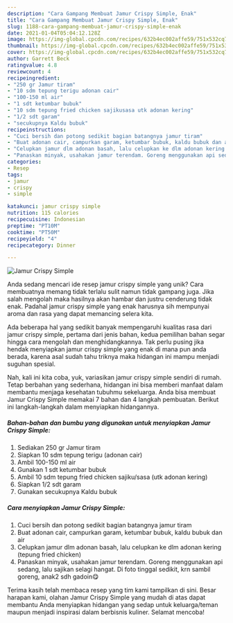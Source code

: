 ```yaml
---
description: "Cara Gampang Membuat Jamur Crispy Simple, Enak"
title: "Cara Gampang Membuat Jamur Crispy Simple, Enak"
slug: 1188-cara-gampang-membuat-jamur-crispy-simple-enak
date: 2021-01-04T05:04:12.128Z
image: https://img-global.cpcdn.com/recipes/632b4ec002affe59/751x532cq70/jamur-crispy-simple-foto-resep-utama.jpg
thumbnail: https://img-global.cpcdn.com/recipes/632b4ec002affe59/751x532cq70/jamur-crispy-simple-foto-resep-utama.jpg
cover: https://img-global.cpcdn.com/recipes/632b4ec002affe59/751x532cq70/jamur-crispy-simple-foto-resep-utama.jpg
author: Garrett Beck
ratingvalue: 4.8
reviewcount: 4
recipeingredient:
- "250 gr Jamur tiram"
- "10 sdm tepung terigu adonan cair"
- "100-150 ml air"
- "1 sdt ketumbar bubuk"
- "10 sdm tepung fried chicken sajikusasa utk adonan kering"
- "1/2 sdt garam"
- "secukupnya Kaldu bubuk"
recipeinstructions:
- "Cuci bersih dan potong sedikit bagian batangnya jamur tiram"
- "Buat adonan cair, campurkan garam, ketumbar bubuk, kaldu bubuk dan air"
- "Celupkan jamur dlm adonan basah, lalu celupkan ke dlm adonan kering (tepung fried chicken)"
- "Panaskan minyak, usahakan jamur terendam. Goreng menggunakan api sedang, lalu sajikan selagi hangat. Di foto tinggal sedikit, krn sambil goreng, anak2 sdh gadoin😋"
categories:
- Resep
tags:
- jamur
- crispy
- simple

katakunci: jamur crispy simple 
nutrition: 115 calories
recipecuisine: Indonesian
preptime: "PT10M"
cooktime: "PT50M"
recipeyield: "4"
recipecategory: Dinner

---
```



![Jamur Crispy Simple](https://img-global.cpcdn.com/recipes/632b4ec002affe59/751x532cq70/jamur-crispy-simple-foto-resep-utama.jpg)

Anda sedang mencari ide resep jamur crispy simple yang unik? Cara membuatnya memang tidak terlalu sulit namun tidak gampang juga. Jika salah mengolah maka hasilnya akan hambar dan justru cenderung tidak enak. Padahal jamur crispy simple yang enak harusnya sih mempunyai aroma dan rasa yang dapat memancing selera kita.



Ada beberapa hal yang sedikit banyak mempengaruhi kualitas rasa dari jamur crispy simple, pertama dari jenis bahan, kedua pemilihan bahan segar hingga cara mengolah dan menghidangkannya. Tak perlu pusing jika hendak menyiapkan jamur crispy simple yang enak di mana pun anda berada, karena asal sudah tahu triknya maka hidangan ini mampu menjadi suguhan spesial.


Nah, kali ini kita coba, yuk, variasikan jamur crispy simple sendiri di rumah. Tetap berbahan yang sederhana, hidangan ini bisa memberi manfaat dalam membantu menjaga kesehatan tubuhmu sekeluarga. Anda bisa membuat Jamur Crispy Simple memakai 7 bahan dan 4 langkah pembuatan. Berikut ini langkah-langkah dalam menyiapkan hidangannya.

<!--inarticleads1-->

##### Bahan-bahan dan bumbu yang digunakan untuk menyiapkan Jamur Crispy Simple:

1. Sediakan 250 gr Jamur tiram
1. Siapkan 10 sdm tepung terigu (adonan cair)
1. Ambil 100-150 ml air
1. Gunakan 1 sdt ketumbar bubuk
1. Ambil 10 sdm tepung fried chicken sajiku/sasa (utk adonan kering)
1. Siapkan 1/2 sdt garam
1. Gunakan secukupnya Kaldu bubuk




<!--inarticleads2-->

##### Cara menyiapkan Jamur Crispy Simple:

1. Cuci bersih dan potong sedikit bagian batangnya jamur tiram
1. Buat adonan cair, campurkan garam, ketumbar bubuk, kaldu bubuk dan air
1. Celupkan jamur dlm adonan basah, lalu celupkan ke dlm adonan kering (tepung fried chicken)
1. Panaskan minyak, usahakan jamur terendam. Goreng menggunakan api sedang, lalu sajikan selagi hangat. Di foto tinggal sedikit, krn sambil goreng, anak2 sdh gadoin😋




Terima kasih telah membaca resep yang tim kami tampilkan di sini. Besar harapan kami, olahan Jamur Crispy Simple yang mudah di atas dapat membantu Anda menyiapkan hidangan yang sedap untuk keluarga/teman maupun menjadi inspirasi dalam berbisnis kuliner. Selamat mencoba!
